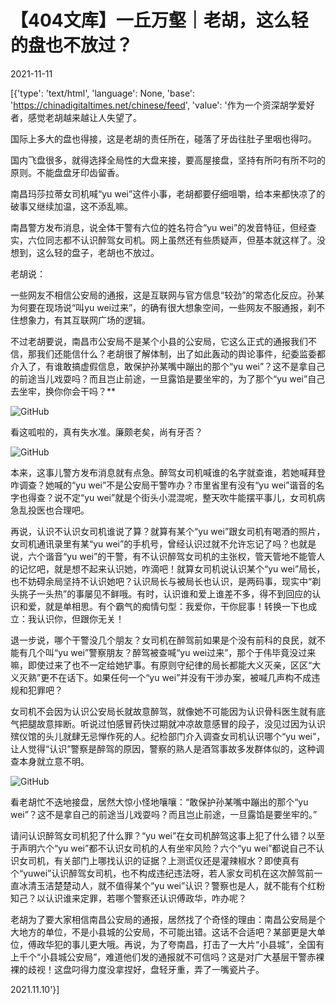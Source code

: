 # 【404文库】一丘万壑｜老胡，这么轻的盘也不放过？

2021-11-11

[{'type': 'text/html', 'language': None, 'base': 'https://chinadigitaltimes.net/chinese/feed', 'value': '作为一个资深胡学爱好者，感觉老胡越来越让人失望了。

国际上多大的盘也得接，这是老胡的责任所在，碰落了牙齿往肚子里咽也得叼。

国内飞盘很多，就得选择全局性的大盘来接，要高屋接盘，坚持有所叼有所不叼的原则。不能盘盘牙印齿留香。

南昌玛莎拉蒂女司机喊“yu wei”这件小事，老胡都要仔细咀嚼，给本来都快凉了的破事又继续加温，这不添乱嘛。

南昌警方发布消息，说全体干警有六位的姓名符合“yu wei”的发音特征，但经查实，六位同志都不认识醉驾女司机。网上虽然还有些质疑声，但基本就这样了。没想到，这么轻的盘子，老胡也不放过。

老胡说：



一些网友不相信公安局的通报，这是互联网与官方信息“较劲”的常态化反应。孙某为何要在现场说“叫yu wei过来”，的确有很大想象空间，一些网友不服通报，刹不住想象力，有其互联网广场的逻辑。

不过老胡要说，南昌市公安局不是某个小县的公安局，它这么正式的通报我们不信，那我们还能信什么？老胡很了解体制，出了如此轰动的舆论事件，纪委监委都介入了，有谁敢搞虚假信息，敢保护孙某嘴中蹦出的那个“yu wei”？这不是拿自己的前途当儿戏耍吗？而且岂止前途，一旦露馅是要坐牢的，为了那个“yu wei”自己去坐牢，换你你会干吗？**



![GitHub](https://chinadigitaltimes.net/chinese/files/2021/11/image-1636626720881.png)

看这呱啦的，真有失水准。廉颇老矣，尚有牙否？

![GitHub](https://chinadigitaltimes.net/chinese/files/2021/11/post-673156-618cf0079f816.)

本来，这事儿警方发布消息就有点急。醉驾女司机喊谁的名字就查谁，若她喊拜登咋调查？她喊的“yu wei”不是公安局干警咋办？市里省里有没有“yu wei”谐音的名字也得查？说不定“yu wei”就是个街头小混混呢，整天吹牛能摆平事儿，女司机病急乱投医也合理吧。

再说，认识不认识女司机谁说了算？就算有某个“yu wei”跟女司机有喝酒的照片，女司机通讯录里有某“yu wei”的手机号，曾经认识过就不允许忘记了吗？也就是说，六个谐音“yu wei”的干警，有不认识醉驾女司机的主张权，管天管地不能管人的记忆吧，就是想不起来认识她，咋滴吧！就算女司机说认识某个“yu wei”局长，也不妨碍余局坚持不认识她吧？认识局长与被局长也认识，是两码事，现实中“剃头挑子一头热”的事屡见不鲜哦。有时，认识谁和爱上谁差不多，得不到回应的认识和爱，就是单相思。有个霸气的痴情句型：我爱你，干你屁事！转换一下也成立：我认识你，但跟你无关！

退一步说，哪个干警没几个朋友？女司机在醉驾前如果是个没有前科的良民，就不能有几个叫“yu wei”警察朋友？醉驾被查喊“yu wei过来”，那个于伟毕竟没过来嘛，即使过来了也不一定给她铲事。有原则守纪律的局长都能大义灭亲，区区“大义灭熟”更不在话下。如果任何一个“yu wei”并没有干涉办案，被喊几声构不成违规和犯罪吧？

女司机不会因为认识公安局长就故意醉驾，就像她不可能因为认识骨科医生就有底气把腿故意摔断。听说过怕感冒药快过期就冲凉故意感冒的段子，没见过因为认识殡仪馆的头儿就肆无忌惮作死的人。纪检部门介入调查女司机认识哪个“yu wei”，让人觉得“认识”警察是醉驾的原因，警察的熟人是酒驾事故多发群体似的，这种调查本身就立意不明。

![GitHub](https://chinadigitaltimes.net/chinese/files/2021/11/post-673156-618cf007e36b8.)

看老胡忙不迭地接盘，居然大惊小怪地嚷嚷：“敢保护孙某嘴中蹦出的那个“yu wei”？这不是拿自己的前途当儿戏耍吗？而且岂止前途，一旦露馅是要坐牢的。”

请问认识醉驾女司机犯了什么罪？“yu wei”在女司机醉驾这事上犯了什么错？以至于声明六个“yu wei”都不认识女司机的人有坐牢风险？六个“yu wei”都说自己不认识女司机，有关部门上哪找认识的证据？上测谎仪还是灌辣椒水？即使真有个“yuwei”认识醉驾女司机，也不构成违纪违法呀，若人家女司机在这次醉驾前一直冰清玉洁楚楚动人，就不值得某个“yu wei”认识？警察也是人，就不能有个红粉知己？以认识谁来定罪，若哪个警察还认识傅政华，咋办呢？

老胡为了要大家相信南昌公安局的通报，居然找了个奇怪的理由：南昌公安局是个大地方的单位，不是小县城的公安局，不可能出错。这话不合适吧？某部更是大单位，傅政华犯的事儿更大哦。再说，为了夸南昌，打击了一大片“小县城”，全国有上千个“小县城公安局”，难道他们发的通报就不可信吗？这是对广大基层干警赤裸裸的歧视！这盘叼得力度没拿捏好，盘轻牙重，弄了一嘴瓷片子。

2021.11.10'}]